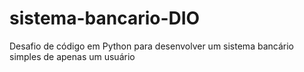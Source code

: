 # sistema-bancario-DIO
Desafio de código em Python para desenvolver um sistema bancário simples de apenas um usuário

